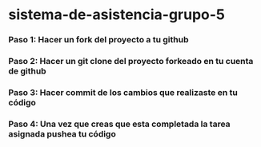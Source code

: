 # sistema-de-asistencia-grupo-5

### Paso 1: Hacer un fork del proyecto a tu github
### Paso 2: Hacer un git clone del proyecto forkeado en tu cuenta de github
### Paso 3: Hacer commit de los cambios que realizaste en tu código
### Paso 4: Una vez que creas que esta completada la tarea asignada pushea tu código

